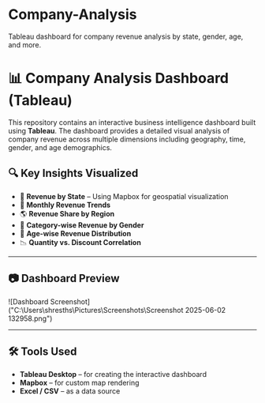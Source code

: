 # Company-Analysis
Tableau dashboard for company revenue analysis by state, gender, age, and more.

# 📊 Company Analysis Dashboard (Tableau)

This repository contains an interactive business intelligence dashboard built using **Tableau**. The dashboard provides a detailed visual analysis of company revenue across multiple dimensions including geography, time, gender, and age demographics.


## 🔍 Key Insights Visualized

- 📍 **Revenue by State** – Using Mapbox for geospatial visualization
- 📆 **Monthly Revenue Trends**
- 🌎 **Revenue Share by Region**
- 👥 **Category-wise Revenue by Gender**
- 🎯 **Age-wise Revenue Distribution**
- 📉 **Quantity vs. Discount Correlation**

---

## 📷 Dashboard Preview

![Dashboard Screenshot]("C:\Users\shresths\Pictures\Screenshots\Screenshot 2025-06-02 132958.png")

---

## 🛠 Tools Used

- **Tableau Desktop** – for creating the interactive dashboard
- **Mapbox** – for custom map rendering
- **Excel / CSV** – as a data source


